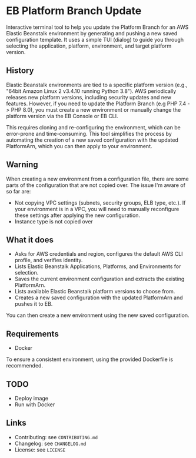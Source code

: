 # EB Platform Branch Update

Interactive terminal tool to help you update the Platform Branch for an AWS Elastic Beanstalk environment by generating and pushing a new saved configuration template. It uses a simple TUI (dialog) to guide you through selecting the application, platform, environment, and target platform version.

## History
Elastic Beanstalk environments are tied to a specific platform version (e.g., "64bit Amazon Linux 2 v3.4.10 running Python 3.8"). AWS periodically releases new platform versions, including security updates and new features. However, if you need to update the Platform Branch (e.g PHP 7.4 -> PHP 8.0), you must create a new environment or manually change the platform version via the EB Console or EB CLI.

This requires cloning and re-configuring the environment, which can be error-prone and time-consuming. This tool simplifies the process by automating the creation of a new saved configuration with the updated PlatformArn, which you can then apply to your environment.

## Warning
When creating a new environment from a configuration file, there are some parts of the configuration that are not copied over. The issue I'm aware of so far are:

- Not copying VPC settings (subnets, security groups, ELB type, etc.). If your environment is in a VPC, you will need to manually reconfigure these settings after applying the new configuration.
- Instance type is not copied over

## What it does
- Asks for AWS credentials and region, configures the default AWS CLI profile, and verifies identity.
- Lists Elastic Beanstalk Applications, Platforms, and Environments for selection.
- Saves the current environment configuration and extracts the existing PlatformArn.
- Lists available Elastic Beanstalk platform versions to choose from.
- Creates a new saved configuration with the updated PlatformArn and pushes it to EB.

You can then create a new environment using the new saved configuration.

## Requirements
- Docker

To ensure a consistent environment, using the provided Dockerfile is recommended.

## TODO

- Deploy image
- Run with Docker

## Links
- Contributing: see `CONTRIBUTING.md`
- Changelog: see `CHANGELOG.md`
- License: see `LICENSE`

